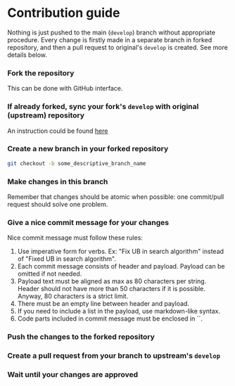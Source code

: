 # Contribution guide

Nothing is just pushed to the main (`develop`) branch without appropriate procedure. Every change is firstly made in a separate branch in forked repository, and then a pull request to original's `develop` is created. See more details below.

### Fork the repository

This can be done with GitHub interface.

### If already forked, sync your fork's `develop` with original (upstream) repository

An instruction could be found [here](https://docs.github.com/en/github/collaborating-with-issues-and-pull-requests/syncing-a-fork)

### Create a new branch in your forked repository

```bash
git checkout -b some_descriptive_branch_name
```

### Make changes in this branch

Remember that changes should be atomic when possible: one commit/pull request should solve one problem.

### Give a nice commit message for your changes

Nice commit message must follow these rules:

1. Use imperative form for verbs. Ex: "Fix UB in search algorithm" instead of "Fixed UB in search algorithm".
2. Each commit message consists of header and payload. Payload can be omitted if not needed.
3. Payload text must be aligned as max as 80 characters per string. Header should not have more than 50 characters if it is possible. Anyway, 80 characters is a strict limit.
4. There must be an empty line between header and payload.
5. If you need to include a list in the payload, use markdown-like syntax.
6. Code parts included in commit message must be enclosed in ``.

### Push the changes to the forked repository

### Create a pull request from your branch to upstream's `develop`

### Wait until your changes are approved
